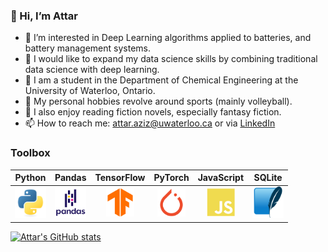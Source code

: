 ### 👋 Hi, I’m Attar

 - 🔋 I’m interested in Deep Learning algorithms applied to batteries, and battery management systems.
 - 👀 I would like to expand my data science skills by combining traditional data science with deep learning.
 - :school: I am a student in the Department of Chemical Engineering at the University of Waterloo, Ontario.
 - :volleyball: My personal hobbies revolve around sports (mainly volleyball).
 - :book: I also enjoy reading fiction novels, especially fantasy fiction.
 - 📫 How to reach me: attar.aziz@uwaterloo.ca or via [LinkedIn](https://www.linkedin.com/in/attar-aziz-che/)

### Toolbox
|Python|Pandas|TensorFlow|PyTorch|JavaScript|SQLite|
|:-:|:-:|:-:|:-:|:-:|:-:|
|<img src="https://raw.githubusercontent.com/devicons/devicon/master/icons/python/python-original.svg" alt="Python Logo" width="50" height="50"/>|<img src="https://raw.githubusercontent.com/devicons/devicon/master/icons/pandas/pandas-original-wordmark.svg" alt="Pandas Logo" width="50" height="50"/>|<img src="https://raw.githubusercontent.com/devicons/devicon/master/icons/tensorflow/tensorflow-original.svg" width="45" height="45"/>|<img src="https://raw.githubusercontent.com/devicons/devicon/master/icons/pytorch/pytorch-original.svg" width="45" height="45"/>|<img src="https://raw.githubusercontent.com/devicons/devicon/master/icons/javascript/javascript-plain.svg" width="45" height="45"/>|<img src="https://raw.githubusercontent.com/devicons/devicon/master/icons/sqlite/sqlite-original.svg" width="50" height="50"/>|

[![Attar's GitHub stats](https://github-readme-stats-att-ar.vercel.app/api?username=att-ar&count_private=True&show_icons=True&theme=vue&hide=contribs)](https://github.com/anuraghazra/github-readme-stats)
<!---
att-ar/att-ar is a ✨ special ✨ repository because its `README.md` (this file) appears on your GitHub profile.
You can click the Preview link to take a look at your changes.
--->
